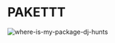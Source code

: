 # PAKETTT
![where-is-my-package-dj-hunts](https://github.com/user-attachments/assets/cce3d0c7-ebe6-428f-ba35-ff704cffb96c)
